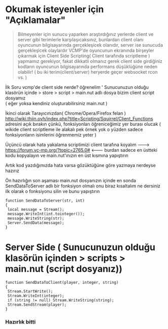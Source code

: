 

# Okumak isteyenler için "Açıklamalar"

> Bilmeyenler için sunucu yaparken araştırdığınız yerlerde client ve server gibi terimlerle karşılaşıcaksınız,
>  bunlardan client olanı oyuncunun bilgisayarında gerçekleşicek olanıdır, server ise sunucuda gerçekleşicek olaylardır
>  VCMP'de oyuncunun ekranında birşeyler çıkarmak için Client Side Scripting( Client tarafında scriptleme ) yapmamız gerekiyor,
>  fakat dikkatli olmanız gerek client side girdiğiniz kodların oyuncunun bilgisayarında performans düşüklüğüne neden olabilir!
>  ( bu iki terim(client/server) heryerde geçer websocket rcon vs. )


İlk Soru vcmp'de client side nerde?  öğrenelim ' Sunucunuzun olduğu klasörün içinde > store > script > main.nut adlı dosya bizim client script dosyamız      
                                               ( eğer yoksa kendiniz oluşturabilirsiniz main.nut )
            
  İkinci olarak Tarayıcınızdan( Chrome/Opera/Firefox felan ) http://wiki.thijn.ovh/index.php?title=Scripting/Squirrel/Client_Functions adresini açık bırakın çünkü,
fonksiyonları öğreniceğimiz yer burası olucak ( wikide client scriptleme ile alakalı pek örnek yok o yüzden sadece fonksiyonların isimlerini öğrenmemiz yeter )
            
Üçüncü olarak hata yakalama scriptimizi client tarafına koyalım ---> https://forum.vc-mp.org/?topic=2765.0# <--- burdan sadece en üstteki kodu kopyalayın ve
                                                                    main.nut'ınızın en üst kısmına yapıştırın   

Artık kod yazdığımızda hata varsa gözüktüğüne göre yazmaya nerdeyse hazırız

Ön hazırlığın son aşaması main.nut dosyanızın içinde en sonda SendDataToServer adlı bir fonksiyon olmalı onu biraz kısaltalım ne dersiniz ilk olarak o fonksiyonu silin ve bunu yapıştırın

```squirrel
function SendDataToServer(str, int)
{
 local message = Stream();
 message.WriteInt(int.tointeger());
 message.WriteString(str);
 Server.SendData(message);
}
```
# Server Side ( Sunucunuzun olduğu klasörün içinden > scripts > main.nut (script dosyanız))

```squirrel
function SendDataToClient(player, integer, string)
{
 Stream.StartWrite();
 Stream.WriteInt(integer);
 if (string != null) Stream.WriteString(string);
 Stream.SendStream(player);
}
```
   ### Hazırlık bitti
        

